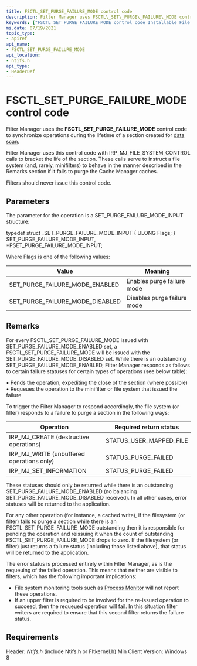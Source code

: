 ```yaml
---
title: FSCTL_SET_PURGE_FAILURE_MODE control code
description: Filter Manager uses FSCTL\_SET\_PURGE\_FAILURE\_MODE control code to orchestrate the syncrhonization of operations during the lifetime of a section created for [data scan](windows-hardware/drivers/ddi/fltkernel/nf-fltkernel-fltcreatesectionfordatascan).
keywords: ["FSCTL_SET_PURGE_FAILURE_MODE control code Installable File System Drivers"]
ms.date: 07/19/2021
topic_type:
- apiref
api_name:
- FSCTL_SET_PURGE_FAILURE_MODE
api_location:
- ntifs.h
api_type:
- HeaderDef
---
```


# FSCTL_SET_PURGE_FAILURE_MODE control code

Filter Manager uses the **FSCTL_SET_PURGE_FAILURE_MODE** control code to synchronize operations during the lifetime of a section created for [data scan](/windows-hardware/drivers/ddi/fltkernel/nf-fltkernel-fltcreatesectionfordatascan).

Filter Manager uses this control code with IRP_MJ_FILE_SYSTEM_CONTROL calls to bracket the life of the section. These calls serve to instruct a file system (and, rarely, minifilters) to behave in the manner described in the Remarks section if it fails to purge the Cache Manager caches.

Filters should never issue this control code.

## Parameters

The parameter for the operation is a SET_PURGE_FAILURE_MODE_INPUT structure:

typedef struct _SET_PURGE_FAILURE_MODE_INPUT {
      ULONG Flags;
} SET_PURGE_FAILURE_MODE_INPUT, *PSET_PURGE_FAILURE_MODE_INPUT;

Where Flags is one of the following values:

| Value | Meaning |
| ------- | ------- |
| SET_PURGE_FAILURE_MODE_ENABLED  | Enables purge failure mode  |
| SET_PURGE_FAILURE_MODE_DISABLED | Disables purge failure mode |

## Remarks

For every FSCTL_SET_PURGE_FAILURE_MODE issued with SET_PURGE_FAILURE_MODE_ENABLED set, a FSCTL_SET_PURGE_FAILURE_MODE will be issued with the SET_PURGE_FAILURE_MODE_DISABLED set. While there is an outstanding SET_PURGE_FAILURE_MODE_ENABLED, Filter Manager responds as follows to certain failure statuses for certain types of operations (see below table):

• Pends the operation, expediting the close of the section (where possible)
• Requeues the operation to the minifilter or file system that issued the failure

To trigger the Filter Manager to respond accordingly, the file system (or filter) responds to a failure to purge a section in the following ways:

| Operation                                 | Required return status  |
| ---------                                 | ----------------------  |
| IRP_MJ_CREATE (destructive operations)    | STATUS_USER_MAPPED_FILE |
| IRP_MJ_WRITE (unbuffered operations only) | STATUS_PURGE_FAILED     |
| IRP_MJ_SET_INFORMATION                    | STATUS_PURGE_FAILED     |

These statuses should only be returned while there is an outstanding SET_PURGE_FAILURE_MODE_ENABLED (no balancing SET_PURGE_FAILURE_MODE_DISABLED received). In all other cases, error statuses will be returned to the application.

For any other operation (for instance, a cached write), if the filesystem (or filter) fails to purge a section while there is an FSCTL_SET_PURGE_FAILURE_MODE outstanding then it is responsible for pending the operation and reissuing it when the count of outstanding FSCTL_SET_PURGE_FAILURE_MODE drops to zero. If the filesystem (or filter) just returns a failure status (including those listed above), that status will be returned to the application.

The error status is processed entirely within Filter Manager, as is the requeuing of the failed operation. This means that neither are visible to filters, which has the following important implications:

* File system monitoring tools such as [Process Monitor](/sysinternals/downloads/procmon) will not report these operations.
* If an upper filter is required to be involved for the re-issued operation to succeed, then the requeued operation will fail. In this situation filter writers are required to ensure that this second filter returns the failure status.

## Requirements

Header: *Ntifs.h* (include Ntifs.h or Fltkernel.h)
Min Client Version: Windows 8
